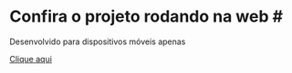 # Confira o projeto rodando na web # <br/>
Desenvolvido para dispositivos móveis apenas

<a href="https://estefany-bio.netlify.app/" target='_blanc'>Clique aqui</a>
